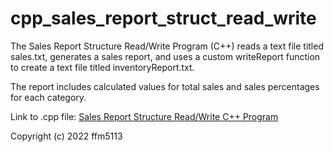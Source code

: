 # cpp_sales_report_struct_read_write
The Sales Report Structure Read/Write Program (C++) reads a text file titled sales.txt, generates a sales report, and uses a custom writeReport function to create a text file titled inventoryReport.txt. 

The report includes calculated values for total sales and sales percentages for each category.

Link to .cpp file: <a href="https://github.com/ffm5113/cpp_sales_report_struct_read_write/blob/main/SalesReportStructRW.cpp">Sales Report Structure Read/Write C++ Program</a>

Copyright (c) 2022 ffm5113
